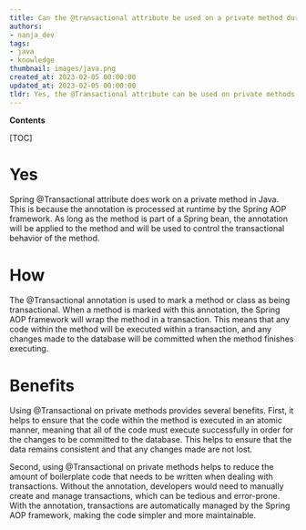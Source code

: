 ```yaml
---
title: Can the @transactional attribute be used on a private method during spring?
authors:
- nanja_dev
tags:
- java
- knowledge
thumbnail: images/java.png
created_at: 2023-02-05 00:00:00
updated_at: 2023-02-05 00:00:00
tldr: Yes, the @Transactional attribute can be used on private methods in Java.
---
```


**Contents**

[TOC]

# Yes

Spring @Transactional attribute does work on a private method in Java. This is because the annotation is processed at runtime by the Spring AOP framework. As long as the method is part of a Spring bean, the annotation will be applied to the method and will be used to control the transactional behavior of the method.

# How

The @Transactional annotation is used to mark a method or class as being transactional. When a method is marked with this annotation, the Spring AOP framework will wrap the method in a transaction. This means that any code within the method will be executed within a transaction, and any changes made to the database will be committed when the method finishes executing.

# Benefits

Using @Transactional on private methods provides several benefits. First, it helps to ensure that the code within the method is executed in an atomic manner, meaning that all of the code must execute successfully in order for the changes to be committed to the database. This helps to ensure that the data remains consistent and that any changes made are not lost.

Second, using @Transactional on private methods helps to reduce the amount of boilerplate code that needs to be written when dealing with transactions. Without the annotation, developers would need to manually create and manage transactions, which can be tedious and error-prone. With the annotation, transactions are automatically managed by the Spring AOP framework, making the code simpler and more maintainable.
